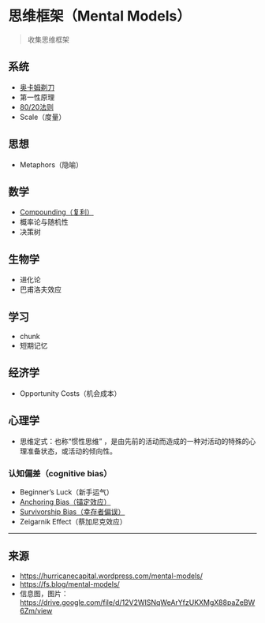 # 思维框架（Mental Models）

> 收集思维框架

## 系统

- [奥卡姆剃刀](奥卡姆剃刀.md)
- 第一性原理
- [80/20法则](8020法则.md)
- Scale（度量）

## 思想

- Metaphors（隐喻）

## 数学

- [Compounding（复利）](复利.md)
- 概率论与随机性
- 决策树

## 生物学

- 进化论
- 巴甫洛夫效应

## 学习

- chunk
- 短期记忆

## 经济学

- Opportunity Costs（机会成本）

## 心理学

- 思维定式：也称“惯性思维” ，是由先前的活动而造成的一种对活动的特殊的心理准备状态，或活动的倾向性。

### 认知偏差（cognitive bias）

- Beginner’s Luck（新手运气）
- [Anchoring Bias（锚定效应）](锚定效应.md)
- [Survivorship Bias（幸存者偏误）](幸存者偏误.md)
- Zeigarnik Effect（蔡加尼克效应）




---

## 来源

- https://hurricanecapital.wordpress.com/mental-models/
- https://fs.blog/mental-models/
- 信息图，图片：https://drive.google.com/file/d/12V2WISNqWeArYfzUKXMgX88paZeBW6Zm/view
